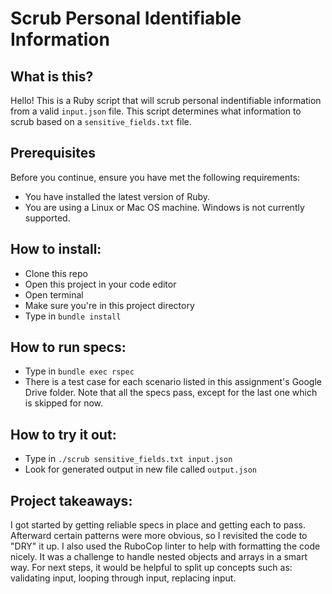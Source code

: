 # Scrub Personal Identifiable Information

## What is this?
Hello! This is a Ruby script that will scrub personal indentifiable information from a valid `input.json` file. This script determines what information to scrub based on a `sensitive_fields.txt` file.

## Prerequisites
Before you continue, ensure you have met the following requirements:
- You have installed the latest version of Ruby.
- You are using a Linux or Mac OS machine. Windows is not currently supported.

## How to install:
- Clone this repo
- Open this project in your code editor
- Open terminal
- Make sure you're in this project directory
- Type in `bundle install`

## How to run specs:
- Type in `bundle exec rspec`
- There is a test case for each scenario listed in this assignment's Google Drive folder. Note that all the specs pass, except for the last one which is skipped for now.

## How to try it out:
- Type in `./scrub sensitive_fields.txt input.json`
- Look for generated output in new file called `output.json`

## Project takeaways:
I got started by getting reliable specs in place and getting each to pass. Afterward certain patterns were more obvious, so I revisited the code to "DRY" it up. I also used the RuboCop linter to help with formatting the code nicely. It was a challenge to handle nested objects and arrays in a smart way. For next steps, it would be helpful to split up concepts such as: validating input, looping through input, replacing input.